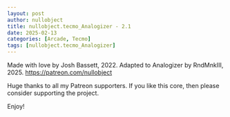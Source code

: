 ```yaml
---
layout: post
author: nullobject
title: nullobject.tecmo_Analogizer - 2.1
date: 2025-02-13
categories: [Arcade, Tecmo]
tags: [nullobject.tecmo_Analogizer]
---
```

Made with love by Josh Bassett, 2022. Adapted to Analogizer by RndMnkIII, 2025.
https://patreon.com/nullobject

Huge thanks to all my Patreon supporters. If you like this core, then please consider supporting the project.

Enjoy!

